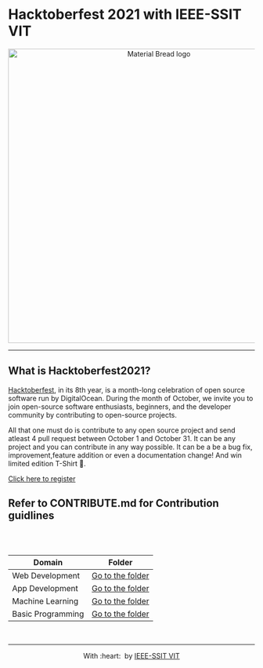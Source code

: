 # **Hacktoberfest 2021 with IEEE-SSIT VIT**

<p align="center">
  <img width="600" src="https://hacktoberfest.digitalocean.com/_nuxt/img/logo-hacktoberfest-full.f42e3b1.svg" alt="Material Bread logo">
</p>

---

## **What is Hacktoberfest2021?**  

[Hacktoberfest](https://hacktoberfest.digitalocean.com/), in its 8th year, is a month-long celebration of open source software run by DigitalOcean. During the month of October, we invite you to join open-source software enthusiasts, beginners, and the developer community by contributing to open-source projects. 

All that one must do is contribute to any open source project and send atleast 4 pull request between October 1 and October 31. It can be any project and you can contribute in any way possible. It can be a be a bug fix, improvement,feature addition  or even a documentation change! And win limited edition T-Shirt 👕.


[Click here to register](https://hacktoberfest.digitalocean.com/)


<h2> Refer to CONTRIBUTE.md for Contribution guidlines </h2>

<br>
<br>

| Domain | Folder |
|-------|---------|
| Web Development | [Go to the folder](https://github.com/ieeessitvit/Hacktober-Fest2021/tree/main/WebDev) |
| App Development | [Go to the folder](https://github.com/ieeessitvit/Hacktober-Fest2021/tree/main/AppDev) |
| Machine Learning | [Go to the folder](https://github.com/ieeessitvit/Hacktober-Fest2021/tree/main/Machine-Learning) |
| Basic Programming | [Go to the folder](https://github.com/ieeessitvit/Hacktober-Fest2021/tree/main/Basic-Programming) |





<br>
<hr>
<p align="center">
	With :heart: &nbsp;by <a href="https://www.ssitvit.tech/" target="_blank">IEEE-SSIT VIT</a>
</p>
